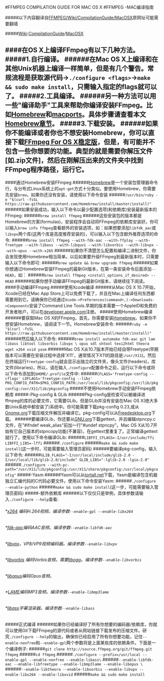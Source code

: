 #FFMPEG COMPILATION GUIDE FOR MAC OS X
#FFMPEG -MAC编译指南

#####以下内容翻译自[FFMPEG/Wiki/CompilationGuide/MacOSX](htts://trac.ffmpeg.org/CompilationGuide/MacOSX)原网址可能需要翻墙

#####[Wiki](https://trac.ffmpeg.org/wiki):[CompilationGuide](https://trac.ffmpeg.org/wiki/CompilationGuide)/[MacOSX](https://trac.ffmpeg.org/wiki/CompilationGuide/MacOSX)

####在OS X上编译FFmpeg有以下几种方法。
#####1.自行编译。
######在Mac OS X上编译和在其他Unix机器上编译一样简单，但是有几个警告。常规流程是获取源代码->`./configure <flags>`->`make && sudo make install`，只需输入指定的flags就可以了。
#####2.工具编译。
######另一种方法可以用一些"编译助手"工具来帮助你编译安装FFmpeg。比如[Homebrew](http://brew.sh/)和[macports](https://www.macports.org/)。具体步骤请查看本文[Homebrew章节](https://github.com/Kito0615/Translations/blob/master/CompilationGuideForMacOS.md#通过homebrew安装ffmpeg)。
#####3.下载安装。
######如果你不能编译或者你也不想安装Homebrew，你可以直接下载[FFmpeg For OS X稳定版](https://ffmpeg.org/download.html)，但是，有可能并不包含一些你想要的功能。典型的就是需要你解压文件[如.zip文件]，然后在刚解压出来的文件夹中找到FFmpeg程序路径，运行它。
--
####通过Homebrew安装FFmpeg
######[Homebrew](http://brew.sh/)是一个安装包管理器命令行，与分布式Linux系统上的`apt-get`方式十分类似。要使用Homebrew，你需要先安装`brew`，如果你还没有安装，请使用以下命令安装
######`/usr/bin/ruby -e "$(curl -fsSL https://raw.githubusercontent.com/Homebrew/install/master/install)"`
######如果安装成功，输入以下命令以最少配置选项(和依赖库)安装最新版本的FFmpeg:
######`brew install ffmpeg`
######这些安装包的版本都是Homebrew的方案(formulas)，安装程序会自动将FFmpeg的依赖库安装好。你可以输入`brew info ffmpeg`查看额外的安装选项，如：如果想要添加`libfdk_aac`或`libvpx`两个库(这两个库是高度推荐安装的)，可以输入以下包含额外推荐选项的命令:
######`brew install ffmpeg --with-fdk-aac --with-ffplay --with-freetype --with-libass --with-libquvi --with-libvorbis --with-libvpx --with-opus --with-x265`
######如果你不清楚怎么配置和编译二进制文件，你会发现使用Homebrew相当简单。以后如果要升级FFmpeg到最新版本时，只需要输入以下命令即可:
######`brew update && brew upgrade ffmpeg`
######如果你想通过Homebrew安装FFmpeg的最新Git版本，在第一条安装命令后面添加`--HEAD`，如：
######`brew install ffmpeg <install_options_if_desired> --HEAD`
######如果你想手动编译FFmpeg的最新Git版本，请继续往下阅读。
####手动编译FFmpeg
#####使用Xcode编译
######从Mac OS X 10.7开始，Xcode已经在Mac App Store上可以免费下载了，并且在Mac上编译任何东西都需要用到它。请确保你已经通过`Xcode->Preferences(command+,)->Downloads->Components`安装了Command Line Tools.早期的版本需要一个AppleID和免费的开发者账户，可以在[developer.apple.com](https://developer.apple.com/)注册。
#####使用Homebrew编译
######要获取Mac OS X的FFmpeg，首先，你需要安装[Homebrew](http://brew.sh)。如果你不想安装Homebrew，请阅读下一节。Homebrew安装命令:
######`ruby -e "$(curl -fsSL https://raw.githubusercontent.com/Homebrew/install/master/install)"`
######然后输入以下命令:
######`brew install automake fdk-aac git lam libass libtool libvorbis libvpx \ opus sdl shtool texi2html theora wget x264 xvid yasm`
######Mac OS X从10.7版本开始已经自带Freetype(早期版本可以需要在安装过程中选择'X11'，通常情况下X11的路径是:`/usr/X11`)。然后在终端运行`freetype-config`就会显示出独立的文件夹，像头文件(headers)，库文件(libraries)，所以，请在输入`./configure`配置命令之前，运行以下命令或将以下命令添加到`$HOME/.profile`文件中:
######`CFLAGS='freetype-config --cflags' LDFLAGS='freetype-config --libs' PKG_CONFIG_PATH=$PKG_CONFIG_PATH:/usr/local/lib/pkgconfig:/usr/lib/pkgconfig:/usr/X11/lib/pkgconfig`
#####不使用Homebrew手动安装FFmpeg依赖库
#####-Pkg-config & GLib
######Pkg-config是检查可以被编译进ffmpeg的库的必要文件，它需要GLib，但是GLib并没有安装在Mac OS X(绝大多数Unix系统中都安装了)系统中。你可能需要下载pkg-config 0.23,或从[Gnome.org](http://ftp.gnome.org/pub/GNOME/sources/glib/)下载压缩文件解压并编译它。pkg-config可以从[Freedesktop.org](http://pkgconfig.freedesktop.org/releases/)下载。
######要编译GLib，你还要从[GNU.org](ftp://ftp.gnu.org/gnu/gettext/)下载gettext，并且编辑stpncpy.c文件，在"#ifndef weak_alias"前加一行"#undef stpncpy"。Mac OS X从10.7开始有它自己版本的stpncopy功能(不兼容)，在gettext里重复了。正常编译gettext就行了。使用以下命令编译GLib:
######`LIBFFI_CFLAGS=-I/usr/include/ffi LIBFFI_LIBS=-lffi`
######`./configure`
######`make && sudo make install`(这一步时，可能需要输入管理员密码)
######要编译pkg-config，输入以下命令:
######`GLIB_FLAGS="-I/usr/local/include/glib-2.0 -I/usr/local/lib/glib-2.0/include" GLIB_LIBS="-lglib-2.0 -lgio-2.0"`
######`./configure --with-pc-path="/usr/X11/lib/pkgconfig:/usr/X11/share/pkgconfig:/usr/local/pkgconfig"`
#####-Yasm
######Yasm可以从[tortall.net](http://yasm.tortall.net/Download.html)下载，Yasm是编译包含机器独立汇编代码的C代码必要文件。使用以下命令安装Yasm:
######`./configure --enable-python`
######`make && sudo make install`(这一步，可能需要输入管理员密码)
#####-额外依赖库
######以下仅仅只是举例，具体参数请输入`./configure --help`查看:
######	*[x264](http://www.videolan.org/developers/x264.html) 编码H.264视频。编译参数`--enable-gpl --enable-libx264`
######	*[fdk-aac](https://sourceforge.net/projects/opencore-amr/files/fdk-aac/)编码AAC音频。编译参数`--enable-libfdk-aac`
######	*[libvpx](https://code.google.com/p/webm/downloads/list)。VP8/VP9视频编码器。编译参数`--enable-libvpx`
######	*[libvorbis](http://downloads.xiph.org/releases/vorbis/) 编码Vorbis音频。需要[libogg](http://downloads.xiph.org/releases/ogg/)。编译参数`--enable-libvorbis`
######	*[libopus](http://www.opus-codec.org/downloads/)编码Opus音频。
######	*[LAME](https://sourceforge.net/projects/lame/files/lame/)编码MP3音频。编译参数`--enable-libmp3lame`
######	*[libass](https://github.com/libass/libass)字幕渲染器。编译参数`--enable-libass`
#####正式编译
######如果你已经编译好了所有你想要的编码器/依赖库，你就可以使用Git下载FFmpeg的源代码或者从网站链接下载发布的压缩文件。研究`./configure --help`的输出，确保你已经启用了所有你想要功能，记住`--enable-nonfree`和`--enable-gpl`两个参数将是上面某些库的依赖条件。下面是一个编译例子:
######`git clone http://source.ffmpeg.org/git/ffmpeg.git ffmpeg`
######`cd ffmpeg`
######`./configure --prefix=/usr/local --enable-gpl --enable-nonfree --enable-libass\`
######`--enable-libfdk-aac --enable-libfreetype --enable-libmp3lame --enable-libopus \`
######`--enable-libtheora --enable-libvorbis --enable-libvpx --enable-libx264 --enable-libxvid`
######`make && sudo make install`


